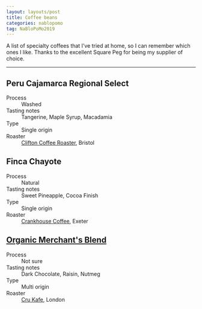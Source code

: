 ```yaml
---
layout: layouts/post
title: Coffee beans
categories: nablopomo
tag: NaBloPoMo2019
---
```


A list of specialty coffees that I’ve tried at home, so I can remember which ones I like. Thanks to the excellent Square Peg for being my supplier of choice.

<hr />

<h2>Peru Cajamarca Regional Select</h2>
<dl>
  <dt>Process</dt>
  <dd>Washed</dd>
  <dt>Tasting notes</dt>
  <dd>Tangerine, Maple Syrup, Macadamia</dd>
  <dt>Type</dt>
  <dd>Single origin</dd>
  <dt>Roaster</dt>
  <dd><a href="https://cliftoncoffee.co.uk/">Clifton Coffee Roaster</a>, Bristol</dd>
</dl>

<h2>Finca Chayote</h2>
<dl>
  <dt>Process</dt>
  <dd>Natural</dd>
  <dt>Tasting notes</dt>
  <dd>Sweet Pineapple, Cocoa Finish</dd>
  <dt>Type</dt>
  <dd>Single origin</dd>
  <dt>Roaster</dt>
  <dd><a href="https://www.crankhousecoffee.co.uk/">Crankhouse Coffee</a>, Exeter</dd>
</dl>

<h2><a href="https://www.crukafe.com/products/merchants-blend">Organic Merchant's Blend</a></h2>
<dl>
  <dt>Process</dt>
  <dd>Not sure</dd>
  <dt>Tasting notes</dt>
  <dd>Dark Chocolate, Raisin, Nutmeg</dd>
  <dt>Type</dt>
  <dd>Multi origin</dd>
  <dt>Roaster</dt>
  <dd><a href="https://www.crukafe.com/">Cru Kafe</a>, London</dd>
</dl>